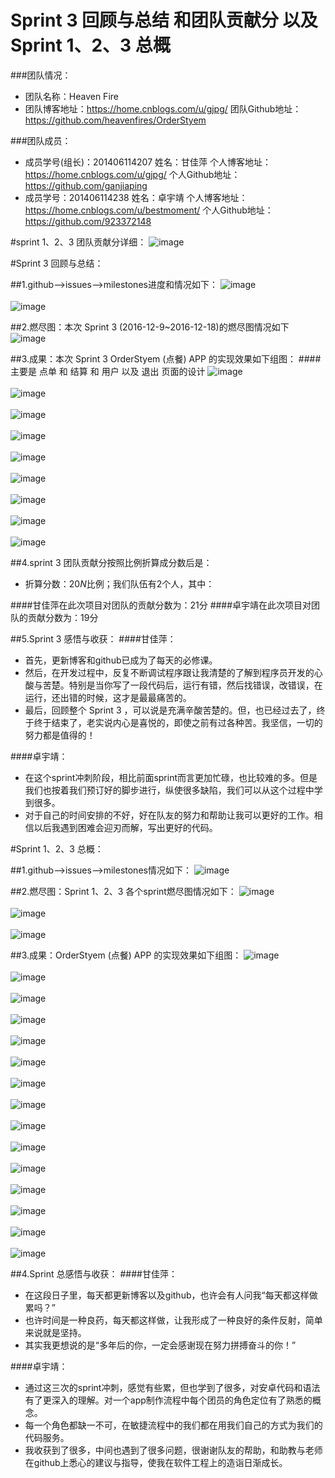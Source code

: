﻿# Sprint 3 回顾与总结 和团队贡献分 以及Sprint 1、2、3 总概
###团队情况：
* 团队名称：Heaven Fire<br>
* 团队博客地址：https://home.cnblogs.com/u/gjpg/                         团队Github地址：https://github.com/heavenfires/OrderStyem<br>

###团队成员：
* 成员学号(组长)：201406114207   姓名：甘佳萍   个人博客地址：https://home.cnblogs.com/u/gjpg/               个人Github地址：https://github.com/ganjiaping<br> 
* 成员学号：201406114238        姓名：卓宇靖   个人博客地址：https://home.cnblogs.com/u/bestmoment/          个人Github地址：https://github.com/923372148 <br>

#sprint 1、2、3 团队贡献分详细：
![image](https://github.com/heavenfires/OrderStyem/raw/master/docs/yyimage/fenshu.png)<br>

#Sprint 3 回顾与总结：

##1.github-->issues-->milestones进度和情况如下：
![image](https://github.com/heavenfires/OrderStyem/raw/master/docs/yyimage/ggggg.png)<br><br>
![image](https://github.com/heavenfires/OrderStyem/raw/master/docs/yyimage/hhhhh.png)<br>

##2.燃尽图：本次 Sprint 3 (2016-12-9~2016-12-18)的燃尽图情况如下
![image](https://github.com/heavenfires/OrderStyem/raw/master/docs/yyimage/mmmmm.png)<br>

##3.成果：本次 Sprint 3 OrderStyem (点餐) APP 的实现效果如下组图：
####主要是 点单 和 结算 和 用户 以及 退出 页面的设计
![image](https://github.com/heavenfires/OrderStyem/raw/master/docs/yyimage/seven.png)<br><br>
![image](https://github.com/heavenfires/OrderStyem/raw/master/docs/yyimage/eight.png)<br><br>
![image](https://github.com/heavenfires/OrderStyem/raw/master/docs/yyimage/y1.png)<br><br>
![image](https://github.com/heavenfires/OrderStyem/raw/master/docs/yyimage/y2.png)<br><br>
![image](https://github.com/heavenfires/OrderStyem/raw/master/docs/yyimage/y5.png)<br><br>
![image](https://github.com/heavenfires/OrderStyem/raw/master/docs/yyimage/y3.png)<br><br>
![image](https://github.com/heavenfires/OrderStyem/raw/master/docs/yyimage/y6.png)<br><br>
![image](https://github.com/heavenfires/OrderStyem/raw/master/docs/yyimage/y4.png)<br><br>
![image](https://github.com/heavenfires/OrderStyem/raw/master/docs/yyimage/nine.png)<br>

##4.sprint 3 团队贡献分按照比例折算成分数后是：
* 折算分数：20*N*比例；我们队伍有2个人，其中：<br>

####甘佳萍在此次项目对团队的贡献分数为：21分
####卓宇靖在此次项目对团队的贡献分数为：19分

##5.Sprint 3 感悟与收获：
####甘佳萍：
* 首先，更新博客和github已成为了每天的必修课。<br>
* 然后，在开发过程中，反复不断调试程序跟让我清楚的了解到程序员开发的心酸与苦楚。特别是当你写了一段代码后，运行有错，然后找错误，改错误，在运行，还出错的时候，这才是最最痛苦的。<br>
* 最后，回顾整个 Sprint 3 ，可以说是充满辛酸苦楚的。但，也已经过去了，终于终于结束了，老实说内心是喜悦的，即使之前有过各种苦。我坚信，一切的努力都是值得的！<br>

####卓宇靖：
* 在这个sprint冲刺阶段，相比前面sprint而言更加忙碌，也比较难的多。但是我们也按着我们预订好的脚步进行，纵使很多缺陷，我们可以从这个过程中学到很多。<br>
* 对于自己的时间安排的不好，好在队友的努力和帮助让我可以更好的工作。相信以后我遇到困难会迎刃而解，写出更好的代码。<br>

#Sprint 1、2、3 总概：

##1.github-->issues-->milestones情况如下：
![image](https://github.com/heavenfires/OrderStyem/raw/master/docs/yyimage/iiiii.png)<br>
 
##2.燃尽图：Sprint 1、2、3  各个sprint燃尽图情况如下：
![image](https://github.com/heavenfires/OrderStyem/raw/master/docs/yyimage/mmm.jpg)<br><br>
![image](https://github.com/heavenfires/OrderStyem/raw/master/docs/yyimage/mmmm.png)<br><br>
![image](https://github.com/heavenfires/OrderStyem/raw/master/docs/yyimage/mmmmm.png)<br>

##3.成果：OrderStyem (点餐) APP 的实现效果如下组图：
![image](https://github.com/heavenfires/OrderStyem/raw/master/docs/yyimage/one.png)<br><br>
![image](https://github.com/heavenfires/OrderStyem/raw/master/docs/yyimage/two.png)<br><br>
![image](https://github.com/heavenfires/OrderStyem/raw/master/docs/yyimage/three.png)<br><br>
![image](https://github.com/heavenfires/OrderStyem/raw/master/docs/yyimage/four.png)<br><br>
![image](https://github.com/heavenfires/OrderStyem/raw/master/docs/yyimage/five.png)<br><br>
![image](https://github.com/heavenfires/OrderStyem/raw/master/docs/yyimage/six.png)<br><br>
![image](https://github.com/heavenfires/OrderStyem/raw/master/docs/yyimage/seven.png)<br><br>
![image](https://github.com/heavenfires/OrderStyem/raw/master/docs/yyimage/eight.png)<br><br>
![image](https://github.com/heavenfires/OrderStyem/raw/master/docs/yyimage/y1.png)<br><br>
![image](https://github.com/heavenfires/OrderStyem/raw/master/docs/yyimage/y2.png)<br><br>
![image](https://github.com/heavenfires/OrderStyem/raw/master/docs/yyimage/y5.png)<br><br>
![image](https://github.com/heavenfires/OrderStyem/raw/master/docs/yyimage/y3.png)<br><br>
![image](https://github.com/heavenfires/OrderStyem/raw/master/docs/yyimage/y6.png)<br><br>
![image](https://github.com/heavenfires/OrderStyem/raw/master/docs/yyimage/y4.png)<br><br>
![image](https://github.com/heavenfires/OrderStyem/raw/master/docs/yyimage/nine.png)<br>

##4.Sprint 总感悟与收获：
####甘佳萍：
* 在这段日子里，每天都更新博客以及github，也许会有人问我“每天都这样做累吗？”<br>
* 也许时间是一种良药，每天都这样做，让我形成了一种良好的条件反射，简单来说就是坚持。<br>
* 其实我更想说的是“多年后的你，一定会感谢现在努力拼搏奋斗的你！”<br>

####卓宇靖：
* 通过这三次的sprint冲刺，感觉有些累，但也学到了很多，对安卓代码和语法有了更深入的理解。对一个app制作流程中每个团员的角色定位有了熟悉的概念。<br>
* 每一个角色都缺一不可，在敏捷流程中的我们都在用我们自己的方式为我们的代码服务。<br>
* 我收获到了很多，中间也遇到了很多问题，很谢谢队友的帮助，和助教与老师在github上悉心的建议与指导，使我在软件工程上的造诣日渐成长。<br>


  

